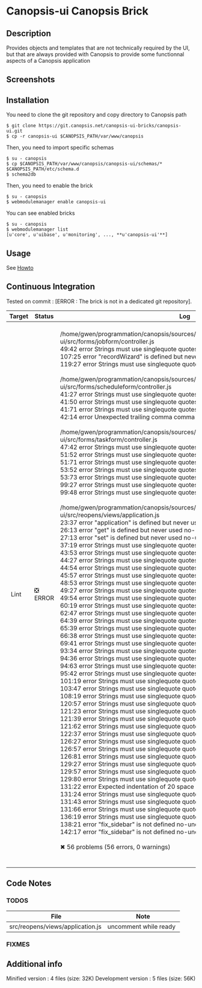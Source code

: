 # Canopsis-ui Canopsis Brick

## Description

Provides objects and templates that are not technically required by the UI, but that are always provided with Canopsis to provide some functionnal aspects of a Canopsis application

## Screenshots



## Installation

You need to clone the git repository and copy directory to Canopsis path

    $ git clone https://git.canopsis.net/canopsis-ui-bricks/canopsis-ui.git
    $ cp -r canopsis-ui $CANOPSIS_PATH/var/www/canopsis

Then, you need to import specific schemas

    $ su - canopsis
    $ cp $CANOPSIS_PATH/var/www/canopsis/canopsis-ui/schemas/* $CANOPSIS_PATH/etc/schema.d
    $ schema2db

Then, you need to enable the brick

    $ su - canopsis
    $ webmodulemanager enable canopsis-ui

You can see enabled bricks

    $ su - canopsis
    $ webmodulemanager list
    [u'core', u'uibase', u'monitoring', ..., **u'canopsis-ui'**]

## Usage

See [Howto](https://git.canopsis.net/canopsis-ui-bricks/canopsis-ui/blob/master/doc/index.rst)

## Continuous Integration

Tested on commit : [ERROR : The brick is not in a dedicated git repository].

| Target | Status | Log |
| ------ | ------ | --- |
| Lint   | :negative_squared_cross_mark: ERROR | <br>/home/gwen/programmation/canopsis/sources/webcore/var/www/canopsis/canopsis-ui/src/forms/jobform/controller.js<br>   49:42  error  Strings must use singlequote              quotes<br>  107:25  error  "recordWizard" is defined but never used  no-unused-vars<br>  119:27  error  Strings must use singlequote              quotes<br><br>/home/gwen/programmation/canopsis/sources/webcore/var/www/canopsis/canopsis-ui/src/forms/scheduleform/controller.js<br>  41:27  error  Strings must use singlequote  quotes<br>  41:50  error  Strings must use singlequote  quotes<br>  41:71  error  Strings must use singlequote  quotes<br>  42:14  error  Unexpected trailing comma     comma-dangle<br><br>/home/gwen/programmation/canopsis/sources/webcore/var/www/canopsis/canopsis-ui/src/forms/taskform/controller.js<br>  47:42  error  Strings must use singlequote  quotes<br>  51:52  error  Strings must use singlequote  quotes<br>  51:71  error  Strings must use singlequote  quotes<br>  53:52  error  Strings must use singlequote  quotes<br>  53:73  error  Strings must use singlequote  quotes<br>  99:27  error  Strings must use singlequote  quotes<br>  99:48  error  Strings must use singlequote  quotes<br><br>/home/gwen/programmation/canopsis/sources/webcore/var/www/canopsis/canopsis-ui/src/reopens/views/application.js<br>   23:37  error  "application" is defined but never used                   no-unused-vars<br>   26:13  error  "get" is defined but never used                           no-unused-vars<br>   27:13  error  "set" is defined but never used                           no-unused-vars<br>   37:19  error  Strings must use singlequote                              quotes<br>   43:53  error  Strings must use singlequote                              quotes<br>   44:27  error  Strings must use singlequote                              quotes<br>   44:54  error  Strings must use singlequote                              quotes<br>   45:57  error  Strings must use singlequote                              quotes<br>   48:53  error  Strings must use singlequote                              quotes<br>   49:27  error  Strings must use singlequote                              quotes<br>   49:54  error  Strings must use singlequote                              quotes<br>   60:19  error  Strings must use singlequote                              quotes<br>   62:47  error  Strings must use singlequote                              quotes<br>   64:39  error  Strings must use singlequote                              quotes<br>   65:39  error  Strings must use singlequote                              quotes<br>   66:38  error  Strings must use singlequote                              quotes<br>   69:41  error  Strings must use singlequote                              quotes<br>   93:34  error  Strings must use singlequote                              quotes<br>   94:36  error  Strings must use singlequote                              quotes<br>   94:63  error  Strings must use singlequote                              quotes<br>   95:42  error  Strings must use singlequote                              quotes<br>  101:19  error  Strings must use singlequote                              quotes<br>  103:47  error  Strings must use singlequote                              quotes<br>  108:19  error  Strings must use singlequote                              quotes<br>  120:57  error  Strings must use singlequote                              quotes<br>  121:23  error  Strings must use singlequote                              quotes<br>  121:39  error  Strings must use singlequote                              quotes<br>  121:62  error  Strings must use singlequote                              quotes<br>  122:37  error  Strings must use singlequote                              quotes<br>  126:27  error  Strings must use singlequote                              quotes<br>  126:57  error  Strings must use singlequote                              quotes<br>  126:81  error  Strings must use singlequote                              quotes<br>  129:27  error  Strings must use singlequote                              quotes<br>  129:57  error  Strings must use singlequote                              quotes<br>  129:80  error  Strings must use singlequote                              quotes<br>  131:22  error  Expected indentation of 20 space characters but found 21  indent<br>  131:24  error  Strings must use singlequote                              quotes<br>  131:43  error  Strings must use singlequote                              quotes<br>  131:66  error  Strings must use singlequote                              quotes<br>  136:19  error  Strings must use singlequote                              quotes<br>  138:21  error  "fix_sidebar" is not defined                              no-undef<br>  142:17  error  "fix_sidebar" is not defined                              no-undef<br><br>✖ 56 problems (56 errors, 0 warnings)<br><br> |

## Code Notes

### TODOS

| File   | Note   |
|--------|--------|
| src/reopens/views/application.js | uncomment while ready |


### FIXMES



## Additional info

Minified version : 4 files (size: 32K)
Development version : 5 files (size: 56K)
